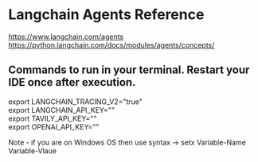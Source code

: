 # Langchain Agents Reference
https://www.langchain.com/agents  
https://python.langchain.com/docs/modules/agents/concepts/  

## Commands to run in your terminal. Restart your IDE once after execution.
export LANGCHAIN_TRACING_V2="true"  
export LANGCHAIN_API_KEY="<your-api-key>"  
export TAVILY_API_KEY="<your-tavily-key>"  
export OPENAI_API_KEY="<your-openai-key>"  

Note - if you are on Windows OS then use syntax -> setx Variable-Name Variable-Vlaue  
